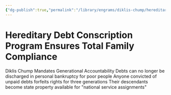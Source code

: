 ```yaml
---
{"dg-publish":true,"permalink":"/library/engrams/diklis-chump/hereditary-debt-conscription-program-ensures-total-family-compliance/","tags":["DC/Labor","DC/AS6"]}
---
```


# Hereditary Debt Conscription Program Ensures Total Family Compliance
Diklis Chump Mandates Generational Accountability
Debts can no longer be discharged in personal bankruptcy for poor people
	Anyone convicted of unpaid debts forfeits rights for three generations
	Their descendants become state property available for "national service assignments"
